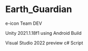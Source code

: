 # Earth_Guardian
e-icon Team DEV

Unity 2021.1.18f1 using Android Build

Visual Studio 2022 preview c# Script
